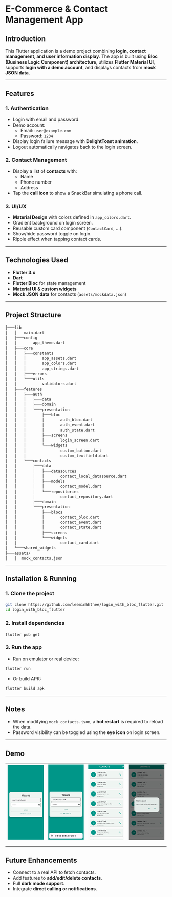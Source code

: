 # E-Commerce & Contact Management App

## Introduction
This Flutter application is a demo project combining **login, contact management, and user information display**.
The app is built using **Bloc (Business Logic Component) architecture**, utilizes **Flutter Material UI**, supports **login with a demo account**, and displays contacts from **mock JSON data**.

---

## Features

### 1. Authentication
- Login with email and password.
- Demo account:
  - Email: `user@example.com`
  - Password: `1234`
- Display login failure message with **DelightToast animation**.
- Logout automatically navigates back to the login screen.

### 2. Contact Management
- Display a list of **contacts** with:
  - Name
  - Phone number
  - Address
- Tap the **call icon** to show a SnackBar simulating a phone call.

### 3. UI/UX
- **Material Design** with colors defined in `app_colors.dart`.
- Gradient background on login screen.
- Reusable custom card component (`ContactCard`, ...).
- Show/hide password toggle on login.
- Ripple effect when tapping contact cards.

---

## Technologies Used
- **Flutter 3.x**
- **Dart**
- **Flutter Bloc** for state management
- **Material UI & custom widgets**
- **Mock JSON data** for contacts (`assets/mockdata.json`)

---

## Project Structure

```
├───lib
│   │   main.dart
│   ├───config
│   │       app_theme.dart
│   ├───core
│   │   ├───constants
│   │   │       app_assets.dart
│   │   │       app_colors.dart
│   │   │       app_strings.dart
│   │   ├───errors
│   │   └───utils
│   │           validators.dart
│   ├───features
│   │   ├───auth
│   │   │   ├───data
│   │   │   ├───domain
│   │   │   └───presentation
│   │   │       ├───bloc
│   │   │       │       auth_bloc.dart
│   │   │       │       auth_event.dart
│   │   │       │       auth_state.dart
│   │   │       ├───screens
│   │   │       │       login_screen.dart
│   │   │       └───widgets
│   │   │               custom_button.dart
│   │   │               custom_textfield.dart
│   │   └───contacts
│   │       ├───data
│   │       │   ├───datasources
│   │       │   │       contact_local_datasource.dart
│   │       │   ├───models
│   │       │   │       contact_model.dart
│   │       │   └───repositories
│   │       │           contact_repository.dart
│   │       ├───domain
│   │       └───presentation
│   │           ├───blocs
│   │           │       contact_bloc.dart
│   │           │       contact_event.dart
│   │           │       contact_state.dart
│   │           ├───screens
│   │           └───widgets
│   │                   contact_card.dart
│   └───shared_widgets
├───assets/
│   │  mock_contacts.json
```

---

## Installation & Running

### 1. Clone the project
```bash
git clone https://github.com/leeminhhthee/login_with_bloc_flutter.git
cd login_with_bloc_flutter
```

### 2. Install dependencies
```bash
flutter pub get
```

### 3. Run the app
- Run on emulator or real device:
```bash
flutter run
```
- Or build APK:
```bash
flutter build apk
```

---

## Notes
- When modifying `mock_contacts.json`, a **hot restart** is required to reload the data.
- Password visibility can be toggled using the **eye icon** on login screen.

---

## Demo

| ![](assets/demo/Pic1.png) | ![](assets/demo/Pic2.png) | ![](assets/demo/Pic3.png) | ![](assets/demo/Pic4.png) |
|--------------|---------------|----------------|------------|
---

## Future Enhancements
- Connect to a real API to fetch contacts.
- Add features to **add/edit/delete contacts**.
- Full **dark mode support**.
- Integrate **direct calling or notifications**.

